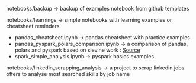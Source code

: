 notebooks/backup -> backup of examples notebook from github templates

notebooks/learnings -> simple notebooks with learning examples or cheatsheet reminders
- pandas_cheatsheet.ipynb -> pandas cheatsheet with practice examples
- pandas_pyspark_polars_comparison.ipynb -> a comparison of pandas, polars and pyspark based on slevine work : [Source](https://stevenlevine.dev/2022/01/pandas-on-spark-vs-plain-pandas/)
- spark_simple_analysis.ipynb -> pyspark basics examples

notebooks/linkedin_scrapping_analysis -> a project to scrap linkedin jobs offers to analyse most searched skills by job name